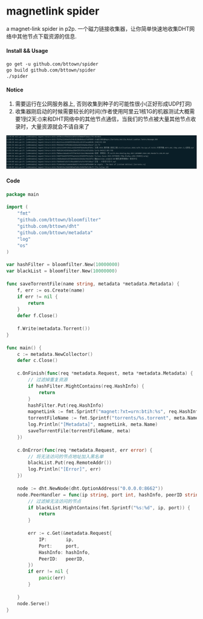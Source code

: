 # magnetlink spider
a magnet-link spider in p2p.
一个磁力链接收集器，让你简单快速地收集DHT网络中其他节点下载资源的信息.



#### Install && Usage
    go get -u github.com/bttown/spider
	go build github.com/bttown/spider
	./spider

#### Notice
1. 需要运行在公网服务器上, 否则收集到种子的可能性很小(正好形成UDP打洞)
2. 收集器刚启动的时候需要较长的时间(作者使用阿里云1核1G的机器测试大概需要1到2天:()来和DHT网络中的其他节点通信，当我们的节点被大量其他节点收录时，大量资源就会不请自来了

![snapshot](./snapshot.jpg)

#### Code

```go
package main

import (
	"fmt"
	"github.com/bttown/bloomfilter"
	"github.com/bttown/dht"
	"github.com/bttown/metadata"
	"log"
	"os"
)

var hashFilter = bloomfilter.New(10000000)
var blackList = bloomfilter.New(10000000)

func saveTorrentFile(name string, metadata *metadata.Metadata) {
	f, err := os.Create(name)
	if err != nil {
		return
	}
	defer f.Close()

	f.Write(metadata.Torrent())
}

func main() {
	c := metadata.NewCollector()
	defer c.Close()

	c.OnFinish(func(req *metadata.Request, meta *metadata.Metadata) {
		// 过滤掉重复资源
		if hashFilter.MightContains(req.HashInfo) {
			return
		}
		hashFilter.Put(req.HashInfo)
		magnetLink := fmt.Sprintf("magnet:?xt=urn:btih:%s", req.HashInfo)
		torrentFileName := fmt.Sprintf("torrents/%s.torrent", meta.Name)
		log.Println("[Metadata]", magnetLink, meta.Name)
		saveTorrentFile(torrentFileName, meta)
	})

	c.OnError(func(req *metadata.Request, err error) {
		// 将无法访问的节点地址加入黑名单
		blackList.Put(req.RemoteAddr())
		log.Println("[Error]", err)
	})

	node := dht.NewNode(dht.OptionAddress("0.0.0.0:8662"))
	node.PeerHandler = func(ip string, port int, hashInfo, peerID string) {
		// 过滤掉无法访问的节点
		if blackList.MightContains(fmt.Sprintf("%s:%d", ip, port)) {
			return
		}

		err := c.Get(&metadata.Request{
			IP:       ip,
			Port:     port,
			HashInfo: hashInfo,
			PeerID:   peerID,
		})
		if err != nil {
			panic(err)
		}

	}
	node.Serve()
}

```